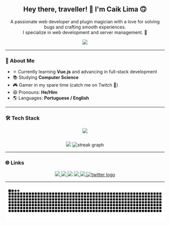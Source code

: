 <h2 align="center">Hey there, traveller! 👋 I'm Caik Lima 🙃</h2>

<p align="center">
  A passionate web developer and plugin magician with a love for solving bugs and crafting smooth experiences.<br>
  I specialize in web development and server management. 🚀
</p>

<div align="center">
  <img height="120" src="https://64.media.tumblr.com/2e4d273d5f241a77eae1996a83a5922f/00d2db11dc3fc8e5-8e/s540x810/768644773d5d9b76f04b635885cc9273e4b5f31e.gifv"  />
</div>

---

### 🧠 About Me

- ⚛️ Currently learning **Vue.js** and advancing in full-stack development  
- 📚 Studying **Computer Science**  
- 🎮 Gamer in my spare time (catch me on Twitch 👾)  
- 😄 Pronouns: **He/Him**  
- 🌎 Languages: **Portuguese / English**

---

### 🛠️ Tech Stack

<div align="center">
  <img src="https://skillicons.dev/icons?i=vue,react,tailwind,js,ts,html,css,php,laravel,mysql,dotnet,cs,java" />
</div>

###

<div align="center">
  <img src="https://github-readme-stats.vercel.app/api/top-langs?username=Caik0&layout=compact&theme=dracula&langs_count=5&card_width=320" height="150" />
  <img src="https://streak-stats.demolab.com?user=Caik0&locale=en&mode=daily&theme=dracula&hide_border=false&border_radius=5" height="150" alt="streak graph"  />
</div>

---

### 🌐 Links

<div align="center">
  <a href="mailto:caik0dev@gmail.com" target="_blank">
    <img src="https://img.shields.io/static/v1?message=Gmail&logo=gmail&label=&color=D14836&logoColor=white&style=for-the-badge" />
  </a>
  <a href="https://www.linkedin.com/in/caik-lima-giordane-626977271" target="_blank">
    <img src="https://img.shields.io/static/v1?message=LinkedIn&logo=linkedin&label=&color=0077B5&logoColor=white&style=for-the-badge" />
  </a>
  <img src="https://img.shields.io/static/v1?message=cakoooo&logo=discord&label=Discord&color=7289DA&logoColor=white&style=for-the-badge" />
  <a href="https://www.twitch.tv/cako_de_vidro" target="_blank">
    <img src="https://img.shields.io/static/v1?message=Twitch&logo=twitch&label=&color=9146FF&logoColor=white&style=for-the-badge" />
  </a>
  <a href="https://www.instagram.com/cako.jpg/" target="_blank">
    <img src="https://img.shields.io/static/v1?message=Instagram&logo=instagram&label=&color=E4405F&logoColor=white&style=for-the-badge" />
  </a>
  <a href="https://x.com/caik_cako" target="_blank">
    <img src="https://img.shields.io/static/v1?message=X%20%20%20@caik_cako&logo=twitter&label=&color=000000&logoColor=white&labelColor=&style=for-the-badge" alt="twitter logo"  />
  </a>
</div>

---

<div align="center">
  <img src="https://raw.githubusercontent.com/Caik0/Caik0/output/snake.svg" alt="Snake animation" />
</div>
